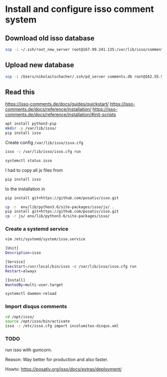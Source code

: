 # Install and configure isso comment system

## Download old isso database

```bash
scp -i ~/.ssh/root_new_server root@167.99.241.135:/var/lib/isso/comments.db .
```

## Upload new database

```bash
scp -i /Users/nikolaitschacher/.ssh/pd_server comments.db root@162.55.51.87:/var/lib/isso/
```

## Read this

<https://isso-comments.de/docs/guides/quickstart/>
<https://isso-comments.de/docs/reference/installation/>
<https://isso-comments.de/docs/reference/installation/#init-scripts>

```bash
apt install python3-pip
mkdir -p /var/lib/isso/
pip install isso
```

Create config `/var/lib/isso/isso.cfg`

```bash
isso -c /var/lib/isso/isso.cfg run
```

```bash
systemctl status isso
```

I had to copy all js files from

```bash
pip install isso
```

to the installation in

```bash
pip install git+https://github.com/posativ/isso.git
```

```bash
cp -r  env/lib/python3.6/site-packages/isso/js/ .
pip install git+https://github.com/posativ/isso.git
cp -r js/ env/lib/python3.6/site-packages/isso/
```

### Create a systemd service

```bash
vim /etc/systemd/system/isso.service
```

```bash
[Unit]
Description=isso

[Service]
ExecStart=/usr/local/bin/isso -c /var/lib/isso/isso.cfg run
Restart=always

[Install]
WantedBy=multi-user.target
```

```bash
systemctl daemon-reload
```

### Import disqus comments

```bash
cd /opt/isso/
source /opt/isso/bin/activate
isso -c /etc/isso.cfg import incolumitas-disqus.xml
```

### TODO

run isso with gunicorn.

Reason: Way better for production and also faster.

Howto: <https://posativ.org/isso/docs/extras/deployment/>
